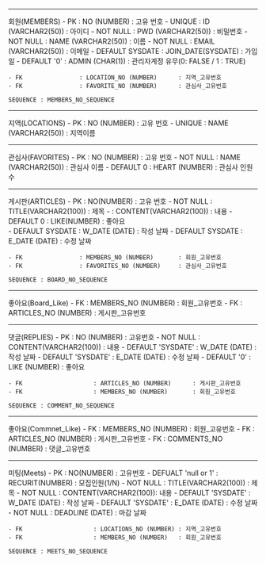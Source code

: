 ---------------------------------------------------------------
회원(MEMBERS)
    - PK                : NO (NUMBER)               : 고유 번호
    - UNIQUE            : ID (VARCHAR2(50))         : 아이디
    - NOT NULL          : PWD (VARCHAR2(50))        : 비밀번호
    - NOT NULL          : NAME (VARCHAR2(50))       : 이름
    - NOT NULL          : EMAIL (VARCHAR2(50))      : 이메일
    - DEFAULT SYSDATE   : JOIN_DATE(SYSDATE)        : 가입일
    - DEFAULT '0'       : ADMIN (CHAR(1))           : 관리자계정 유무(0: FALSE / 1 : TRUE)

    - FK                : LOCATION_NO (NUMBER)      : 지역_고유번호
    - FK                : FAVORITE_NO (NUMBER)      : 관심사_고유번호

    SEQUENCE : MEMBERS_NO_SEQUENCE 


---------------------------------------------------------------
지역(LOCATIONS)
    - PK            : NO (NUMBER)               : 고유 번호
    - UNIQUE        : NAME (VARCHAR2(50))       : 지역이름


---------------------------------------------------------------
관심사(FAVORITES)
    - PK            : NO (NUMBER)                : 고유 번호
    - NOT NULL      : NAME (VARCHAR2(50))        : 관심사 이름
    - DEFAULT 0     : HEART (NUMBER)             : 관심사 인원 수


---------------------------------------------------------------
게시판(ARTICLES)
    - PK                : NO(NUMBER)                : 고유 번호
    - NOT NULL          : TITLE(VARCHAR2(100))      : 제목
    -                   : CONTENT(VARCHAR2(100))    : 내용
    - DEFAULT 0         : LIKE(NUMBER)              : 좋아요                     
    - DEFAULT SYSDATE   : W_DATE (DATE)             : 작성 날짜
    - DEFAULT SYSDATE   : E_DATE (DATE)             : 수정 날짜
    
    - FK                : MEMBERS_NO (NUMBER)       : 회원_고유번호
    - FK                : FAVORITES_NO (NUMBER)     : 관심사_고유번호

    SEQUENCE : BOARD_NO_SEQUENCE


---------------------------------------------------------------
좋아요(Board_Like)
    - FK                : MEMBERS_NO (NUMBER)       : 회원_고유번호
    - FK                : ARTICLES_NO (NUMBER)      : 게시판_고유번호


-----------------------------------------------------------------------
댓글(REPLIES)
    - PK                    : NO (NUMBER)               : 고유번호
    - NOT NULL              : CONTENT(VARCHAR2(100))    : 내용
    - DEFAULT 'SYSDATE'     : W_DATE (DATE)             : 작성 날짜
    - DEFAULT 'SYSDATE'     : E_DATE (DATE)             : 수정 날짜
    - DEFAULT '0'           : LIKE (NUMBER)             : 좋아요

    - FK                    : ARTICLES_NO (NUMBER)      : 게시판_고유번호
    - FK                    : MEMBERS_NO (NUMBER)       : 회원_고유번호

    SEQUENCE : COMMENT_NO_SEQUENCE


---------------------------------------------------------------
좋아요(Commnet_Like)
    - FK                : MEMBERS_NO (NUMBER)          : 회원_고유번호
    - FK                : ARTICLES_NO (NUMBER)         : 게시판_고유번호
    - FK                : COMMENTS_NO (NUMBER)         : 댓글_고유번호


-----------------------------------------------------------------------
미팅(Meets)
    - PK                    : NO(NUMBER)            : 고유번호
    - DEFUALT 'null or 1'   : RECURIT(NUMBER)       : 모집인원(1/N)
    - NOT NULL              : TITLE(VARCHAR2(100))  : 제목
    - NOT NULL              : CONTENT(VARCHAR2(100)): 내용
    - DEFAULT 'SYSDATE'     : W_DATE (DATE)         : 작성 날짜
    - DEFAULT 'SYSDATE'     : E_DATE (DATE)         : 수정 날짜
    - NOT NULL              : DEADLINE (DATE)       : 마감 날짜
            
    - FK                    : LOCATIONS_NO (NUMBER) : 지역_고유번호
    - FK                    : MEMBERS_NO (NUMBER)   : 회원_고유번호

    SEQUENCE : MEETS_NO_SEQUENCE
